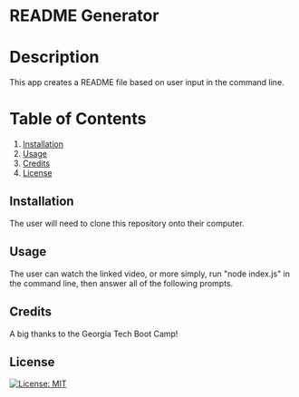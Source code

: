 # README Generator
      
# Description
This app creates a README file based on user input in the command line.
# Table of Contents
1. [Installation](#installation)
2. [Usage](#usage)
3. [Credits](#credits)
4. [License](#license)

## Installation <a name="installation"></a>
The user will need to clone this repository onto their computer.
## Usage <a name="usage"></a>        
The user can watch the linked video, or more simply, run "node index.js" in the command line, then answer all of the following prompts.
## Credits <a name="credits"></a>
A big thanks to the Georgia Tech Boot Camp!
## License <a name="license"></a>
[![License: MIT](https://img.shields.io/badge/License-MIT-yellow.svg)](https://opensource.org/licenses/MIT)